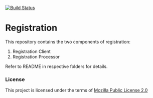 [![Build Status](https://travis-ci.org/mosip/registration.svg?branch=1.0.10)](https://travis-ci.org/mosip/registration)
# Registration

This repository contains the two components of registration:
1. Registration Client
1. Registration Processor 

Refer to README in respective folders for details.

### License
This project is licensed under the terms of [Mozilla Public License 2.0](https://github.com/mosip/mosip-platform/blob/master/LICENSE)

